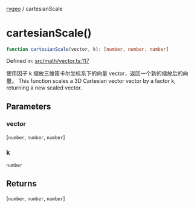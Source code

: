 [rvgeo](../index.md) / cartesianScale

# cartesianScale()

```ts
function cartesianScale(vector, k): [number, number, number]
```

Defined in: [src/math/vector.ts:117](https://github.com/pzq123456/RVGeo/blob/e727f6f6e310621d656b74948bed9956ff45a613/src/math/vector.ts#L117)

使用因子 k 缩放三维笛卡尔坐标系下的向量 vector，返回一个新的缩放后的向量。
This function scales a 3D Cartesian vector vector by a factor k, returning a new scaled vector.

## Parameters

### vector

\[`number`, `number`, `number`\]

### k

`number`

## Returns

\[`number`, `number`, `number`\]

